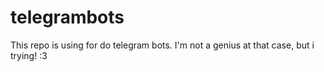 # telegrambots
This repo is using for do telegram bots. I'm not a genius at that case, but i trying! :3
